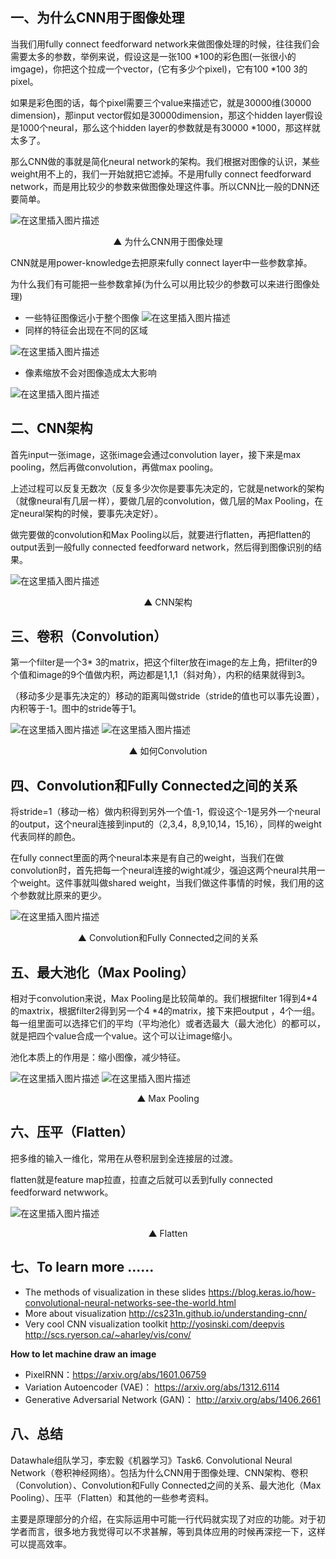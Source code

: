 ## 一、为什么CNN用于图像处理

当我们用fully connect feedforward network来做图像处理的时候，往往我们会需要太多的参数，举例来说，假设这是一张100 *100的彩色图(一张很小的imgage)，你把这个拉成一个vector，(它有多少个pixel)，它有100 *100 3的pixel。

如果是彩色图的话，每个pixel需要三个value来描述它，就是30000维(30000 dimension)，那input vector假如是30000dimension，那这个hidden layer假设是1000个neural，那么这个hidden layer的参数就是有30000 *1000，那这样就太多了。

那么CNN做的事就是简化neural network的架构。我们根据对图像的认识，某些weight用不上的，我们一开始就把它滤掉。不是用fully connect feedforward network，而是用比较少的参数来做图像处理这件事。所以CNN比一般的DNN还要简单。

![在这里插入图片描述](https://img-blog.csdnimg.cn/c885ff95381b44329d9e6e2f52e216ad.png)
<p align="center">▲ 为什么CNN用于图像处理 </center>

CNN就是用power-knowledge去把原来fully connect layer中一些参数拿掉。

为什么我们有可能把一些参数拿掉(为什么可以用比较少的参数可以来进行图像处理)

- 一些特征图像远小于整个图像
![在这里插入图片描述](https://img-blog.csdnimg.cn/dc02d20c55824dd08a4ba206dea628d4.png)
- 同样的特征会出现在不同的区域

![在这里插入图片描述](https://img-blog.csdnimg.cn/67897a49805a42c59d355228e25440dd.png)

- 像素缩放不会对图像造成太大影响

![在这里插入图片描述](https://img-blog.csdnimg.cn/6d42d7fbb24048459734529743314180.png)
 
## 二、CNN架构
首先input一张image，这张image会通过convolution layer，接下来是max pooling，然后再做convolution，再做max pooling。

上述过程可以反复无数次（反复多少次你是要事先决定的，它就是network的架构（就像neural有几层一样），要做几层的convolution，做几层的Max Pooling，在定neural架构的时候，要事先决定好）。

做完要做的convolution和Max Pooling以后，就要进行flatten，再把flatten的output丢到一般fully connected feedforward network，然后得到图像识别的结果。

![在这里插入图片描述](https://img-blog.csdnimg.cn/5a732df244594acb9bc3a27f5ff9e9a9.png)
<p align="center">▲ CNN架构 </center>

## 三、卷积（Convolution）

第一个filter是一个3* 3的matrix，把这个filter放在image的左上角，把filter的9个值和image的9个值做内积，两边都是1,1,1（斜对角），内积的结果就得到3。

（移动多少是事先决定的）移动的距离叫做stride（stride的值也可以事先设置），内积等于-1。图中的stride等于1。

![在这里插入图片描述](https://img-blog.csdnimg.cn/9973510fcb4c4838bfd7f477f5d6edc6.png)
![在这里插入图片描述](https://img-blog.csdnimg.cn/31e71a22a76b41ca950493ef39c57d4f.png)

<p align="center">▲ 如何Convolution </center>


## 四、Convolution和Fully Connected之间的关系
将stride=1（移动一格）做内积得到另外一个值-1，假设这个-1是另外一个neural的output，这个neural连接到input的（2,3,4，8,9,10,14，15,16），同样的weight代表同样的颜色。

在fully connect里面的两个neural本来是有自己的weight，当我们在做convolution时，首先把每一个neural连接的wight减少，强迫这两个neural共用一个weight。这件事就叫做shared weight，当我们做这件事情的时候，我们用的这个参数就比原来的更少。

![在这里插入图片描述](https://img-blog.csdnimg.cn/1476bd2ed8ab4a45aa2b4b871fc47651.png)
<p align="center">▲ Convolution和Fully Connected之间的关系 </center>

## 五、最大池化（Max Pooling）
相对于convolution来说，Max Pooling是比较简单的。我们根据filter 1得到4*4的maxtrix，根据filter2得到另一个4 *4的matrix，接下来把output ，4个一组。每一组里面可以选择它们的平均（平均池化）或者选最大（最大池化）的都可以，就是把四个value合成一个value。这个可以让image缩小。

池化本质上的作用是：缩小图像，减少特征。

![在这里插入图片描述](https://img-blog.csdnimg.cn/c41db83d336844a59aee1a9d69fb8134.png)
![在这里插入图片描述](https://img-blog.csdnimg.cn/97c5ec93daf94c66850241e59c822552.png)
<p align="center">▲ Max Pooling </center>

## 六、压平（Flatten）
把多维的输入一维化，常用在从卷积层到全连接层的过渡。

flatten就是feature map拉直，拉直之后就可以丢到fully connected feedforward netwwork。

![在这里插入图片描述](https://img-blog.csdnimg.cn/b5fe136d2edd486c9ac33c162b109bb4.png)
<p align="center">▲ Flatten </center>

## 七、To learn more ......
- The methods of visualization in these slides
https://blog.keras.io/how-convolutional-neural-networks-see-the-world.html
- More about visualization
 http://cs231n.github.io/understanding-cnn/
 - Very cool CNN visualization toolkit
 http://yosinski.com/deepvis
http://scs.ryerson.ca/~aharley/vis/conv/

 **How to let machine draw an image**
 - PixelRNN：https://arxiv.org/abs/1601.06759
- Variation Autoencoder (VAE)： https://arxiv.org/abs/1312.6114
 - Generative Adversarial Network (GAN)： http://arxiv.org/abs/1406.2661

## 八、总结
Datawhale组队学习，李宏毅《机器学习》Task6. Convolutional Neural Network（卷积神经网络）。包括为什么CNN用于图像处理、CNN架构、卷积（Convolution）、Convolution和Fully Connected之间的关系、最大池化（Max Pooling）、压平（Flatten）和其他的一些参考资料。

主要是原理部分的介绍，在实际运用中可能一行代码就实现了对应的功能。对于初学者而言，很多地方我觉得可以不求甚解，等到具体应用的时候再深挖一下，这样可以提高效率。
